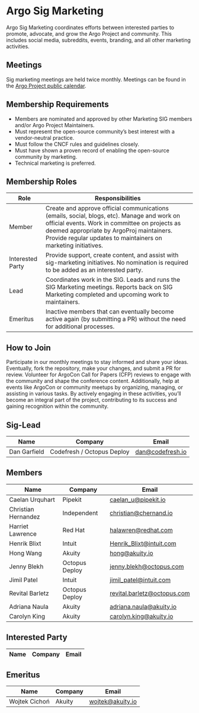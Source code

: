 # Argo Sig Marketing

Argo Sig Marketing coordinates efforts between interested parties to promote, advocate, and grow the Argo Project and community. This includes social media, subreddits, events, branding, and all other marketing activities.

## Meetings
Sig marketing meetings are held twice monthly. Meetings can be found in the [Argo Project public calendar](https://calendar.google.com/calendar/embed?src=argoproj%40gmail.com&ctz=America%2FDenver).

## Membership Requirements 
- Members are nominated and approved by other Marketing SIG members and/or Argo Project Maintainers. 
- Must represent the open-source community’s best interest with a vendor-neutral practice.
- Must follow the CNCF rules and guidelines closely.
- Must have shown a proven record of enabling the open-source community by marketing.
- Technical marketing is preferred.

## Membership Roles
| Role | Responsibilities | 
|-------------------|------------------------------------------------------|
| Member | Create and approve official communications (emails, social, blogs, etc). Manage and work on official events. Work in committee on projects as deemed appropriate by ArgoProj maintainers. Provide regular updates to maintainers on marketing initiatives. |
| Interested Party | Provide support, create content, and assist with sig-marketing initiatives. No nomination is required to be added as an interested party. |
| Lead | Coordinates work in the SIG. Leads and runs the SIG Marketing meetings. Reports back on SIG Marketing completed and upcoming work to maintainers. |
| Emeritus | Inactive members that can eventually become active again (by submitting a PR) without the need for additional processes.

## How to Join
Participate in our monthly meetings to stay informed and share your ideas. Eventually, fork the repository, make your changes, and submit a PR for review. Volunteer for ArgoCon Call for Papers (CFP) reviews to engage with the community and shape the conference content. Additionally, help at events like ArgoCon or community meetups by organizing, managing, or assisting in various tasks. By actively engaging in these activities, you’ll become an integral part of the project, contributing to its success and gaining recognition within the community.

## Sig-Lead
| Name | Company | Email |
|--------------------------|-------------|---------------------|
| Dan Garfield | Codefresh / Octopus Deploy | dan@codefresh.io |

## Members
| Name | Company | Email |
|--------------------------|-------------|---------------------|
| Caelan Urquhart | Pipekit | caelan_u@pipekit.io |
| Christian Hernandez | Independent | christian@chernand.io  |
| Harriet Lawrence | Red Hat | halawren@redhat.com |
| Henrik Blixt | Intuit | Henrik_Blixt@intuit.com  |
| Hong Wang | Akuity | hong@akuity.io  |
| Jenny Blekh | Octopus Deploy | jenny.blekh@octopus.com |
| Jimil Patel | Intuit | jimil_patel@intuit.com |
| Revital Barletz | Octopus Deploy | revital.barletz@octopus.com  |
| Adriana Naula      | Akuity | adriana.naula@akuity.io      |
| Carolyn King       | Akuity | carolyn.king@akuity.io       |

## Interested Party
| Name | Company | Email |
|--------------------------|-------------|---------------------|

## Emeritus
| Name | Company | Email |
|--------------------------|-------------|---------------------|
| Wojtek Cichoń | Akuity | wojtek@akuity.io  |
